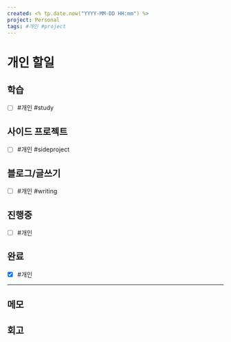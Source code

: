 ```yaml
---
created: <% tp.date.now("YYYY-MM-DD HH:mm") %>
project: Personal
tags: #개인 #project
---
```


# 개인 할일

## 학습

- [ ] #개인 #study

## 사이드 프로젝트

- [ ] #개인 #sideproject

## 블로그/글쓰기

- [ ] #개인 #writing

## 진행중

- [ ] #개인

## 완료

- [x] #개인

---

## 메모


## 회고
